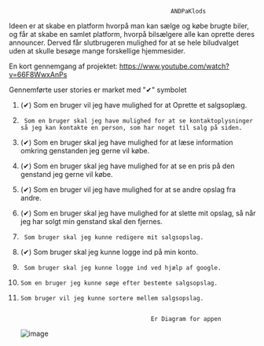                                                   ANDPaKlods
Ideen er at skabe en platform hvorpå man kan sælge og købe brugte biler, og får at skabe en samlet platform, hvorpå bilsælgere alle kan oprette deres announcer. Derved får slutbrugeren mulighed for at se hele biludvalget uden at skulle besøge mange forskellige hjemmesider.

En kort gennemgang af projektet:
https://www.youtube.com/watch?v=66F8WwxAnPs

Gennemførte user stories er market med "✔" symbolet

1. (✔) Som en bruger vil jeg have mulighed for at Oprette et salgsoplæg.
 
2.      Som en bruger skal jeg have mulighed for at se kontaktoplysninger så jeg kan kontakte en person, som har noget til salg på siden.
  
3. (✔) Som en bruger skal jeg have mulighed for at læse information omkring genstanden jeg gerne vil købe.         	                                                                                                                                                                                       	
4. (✔) Som en bruger skal jeg have mulighed for at se en pris på den genstand jeg gerne vil købe.
  
5. (✔) Som en bruger vil jeg have mulighed for at se andre opslag fra andre.
  
6. (✔) Som en bruger skal jeg have mulighed for at slette mit opslag, så når jeg har solgt min genstand skal den fjernes.
  
7.      Som bruger skal jeg kunne redigere mit salgsopslag.
  
8. (✔) Som bruger skal jeg kunne logge ind på min konto.
  
9.      Som bruger skal jeg kunne logge ind ved hjælp af google.
  
10.     Som en bruger jeg kunne søge efter bestemte salgsopslag.
  
11.     Som bruger vil jeg kunne sortere mellem salgsopslag.


                                             Er Diagram for appen
                                                                                                                
      ![image](https://user-images.githubusercontent.com/73698747/167742264-41458754-49eb-4928-884d-7e4f0d2f62a0.png)

